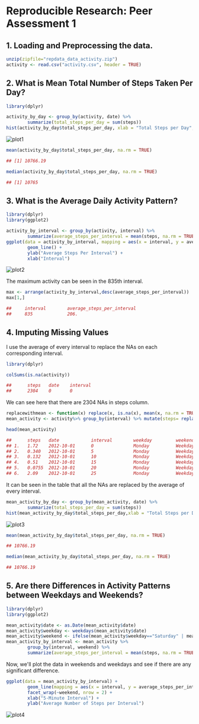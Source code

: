 # Reproducible Research: Peer Assessment 1

## 1. Loading and Preprocessing the data.
```r
unzip(zipfile="repdata_data_activity.zip")
activity <- read.csv("activity.csv", header = TRUE)
```

## 2. What is Mean Total Number of Steps Taken Per Day?

```r
library(dplyr)
```
```r
activity_by_day <- group_by(activity, date) %>% 
        summarize(total_steps_per_day = sum(steps))
hist(activity_by_day$total_steps_per_day, xlab = "Total Steps per Day", main = "Total Steps per Day", breaks = 20)
```

![plot1](plot1.png)

```r
mean(activity_by_day$total_steps_per_day, na.rm = TRUE)
```

```r
## [1] 10766.19
```

```r
median(activity_by_day$total_steps_per_day, na.rm = TRUE)
```

```r
## [1] 10765
```

## 3. What is the Average Daily Activity Pattern?

```r
library(dplyr)
library(ggplot2)
```
```r
activity_by_interval <- group_by(activity, interval) %>%
        summarize(average_steps_per_interval = mean(steps, na.rm = TRUE))     
ggplot(data = activity_by_interval, mapping = aes(x = interval, y = average_steps_per_interval)) +
        geom_line() +
        ylab("Average Steps Per Interval") +
        xlab("Interval")
```

![plot2](plot2.png)

The maximum activity can be seen in the 835th interval.

```r
max <- arrange(activity_by_interval,desc(average_steps_per_interval))
max[1,]
```

```r
##     interval        average_steps_per_interval
##     835             206.
```

## 4. Imputing Missing Values

I use the average of every interval to replace the NAs on each corresponding interval.

```r
library(dplyr)
```

```r
colSums(is.na(activity))
```
```r
##      steps   date    interval
##      2304    0       0
```
We can see here that there are 2304 NAs in steps column.
```r
replacewithmean <- function(x) replace(x, is.na(x), mean(x, na.rm = TRUE))
mean_activity <- activity%>% group_by(interval) %>% mutate(steps= replacewithmean(steps))
```

```r
head(mean_activity)
```
```r
##      steps   date            interval        weekday         weekend
## 1.   1.72    2012-10-01      0               Monday          Weekday
## 2.   0.340   2012-10-01      5               Monday          Weekday
## 3.   0.132   2012-10-01      10              Monday          Weekday
## 4.   0.51    2012-10-01      15              Monday          Weekday
## 5.   0.0755  2012-10-01      20              Monday          Weekday
## 6.   2.09    2012-10-01      25              Monday          Weekday

```
It can be seen in the table that all the NAs are replaced by the average of every interval.
```r
mean_activity_by_day <- group_by(mean_activity, date) %>% 
        summarize(total_steps_per_day = sum(steps))
hist(mean_activity_by_day$total_steps_per_day,xlab = "Total Steps per Day",main = "Total Steps per Day", breaks = 20)
```
![plot3](plot3.png)
```r
mean(mean_activity_by_day$total_steps_per_day, na.rm = TRUE)
```

```r
## 10766.19 
```

```r
median(mean_activity_by_day$total_steps_per_day, na.rm = TRUE)
```

```r
## 10766.19 
```

## 5. Are there Differences in Activity Patterns between Weekdays and Weekends?

```r
library(dplyr)
library(ggplot2)
```
```r
mean_activity$date <- as.Date(mean_activity$date)
mean_activity$weekday <- weekdays(mean_activity$date)
mean_activity$weekend <- ifelse(mean_activity$weekday=="Saturday" | mean_activity$weekday=="Sunday", "Weekend", "Weekday")
mean_activity_by_interval <- mean_activity %>% 
        group_by(interval, weekend) %>%
        summarize(average_steps_per_interval = mean(steps, na.rm = TRUE))
```
Now, we'll plot the data in weekends and weekdays and see if there are any significant difference.

```r
ggplot(data = mean_activity_by_interval) +
        geom_line(mapping = aes(x = interval, y = average_steps_per_interval)) +
        facet_wrap(~weekend, nrow = 2) +
        xlab("5-Minute Interval") +
        ylab("Average Number of Steps per Interval")
```
![plot4](plot4.png)
